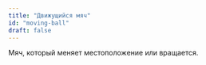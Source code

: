```yaml
---
title: "Движущийся мяч"
id: "moving-ball"
draft: false
---
```


Мяч, который меняет местоположение или вращается.